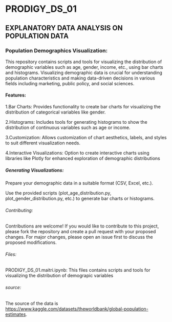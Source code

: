 # PRODIGY_DS_01
## EXPLANATORY DATA ANALYSIS ON POPULATION DATA

### Population Demographics Visualization:
This repository contains scripts and tools for visualizing the distribution of demographic variables such as age, gender, income, etc., using bar charts and histograms. Visualizing demographic data is crucial for understanding population characteristics and making data-driven decisions in various fields including marketing, public policy, and social sciences.

#### Features:
1.Bar Charts: Provides functionality to create bar charts for visualizing the distribution of categorical variables like gender.

2.Histograms: Includes tools for generating histograms to show the distribution of continuous variables such as age or income.

3.Customization: Allows customization of chart aesthetics, labels, and styles to suit different visualization needs.

4.Interactive Visualizations: Option to create interactive charts using libraries like Plotly for enhanced exploration of demographic distributions

##### Generating Visualizations:
Prepare your demographic data in a suitable format (CSV, Excel, etc.).

Use the provided scripts (plot_age_distribution.py, plot_gender_distribution.py, etc.) to generate bar charts or histograms.

###### Contributing:
Contributions are welcome! If you would like to contribute to this project, please fork the repository and create a pull request with your proposed changes. For major changes, please open an issue first to discuss the proposed modifications.

###### Files:
PRODIGY_DS_01.maitri.ipynb: This files contains scripts and tools for visualizing the distribution of demograpic variables 

###### source:
The source of the data is https://www.kaggle.com/datasets/theworldbank/global-population-estimates.



 
